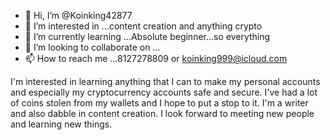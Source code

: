 - 👋 Hi, I’m @Koinking42877
- 👀 I’m interested in ...content creation and anything crypto 
- 🌱 I’m currently learning ...Absolute beginner...so everything
- 💞️ I’m looking to collaborate on ...
- 📫 How to reach me ...8127278809 or koinking999@icloud.com

<!---
Koinking42877/Koinking42877 is a ✨ special ✨ repository because its `README.md` (this file) appears on your GitHub profile.
You can click the Preview link to take a look at your changes.
--->
I'm interested in learning anything that I can to make my personal accounts and especially my cryptocurrency accounts safe and secure. I've had a lot of coins stolen from my wallets and I hope to put a stop to it. I'm a writer and also dabble in content creation. I look forward to meeting new people and learning new things. 
